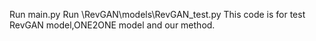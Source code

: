 Run main.py
Run \RevGAN\models\RevGAN_test.py
This code is for test RevGAN model,ONE2ONE model and our method.